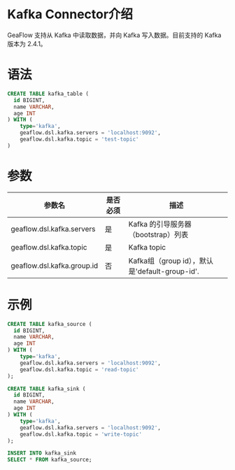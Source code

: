 # Kafka Connector介绍
GeaFlow 支持从 Kafka 中读取数据，并向 Kafka 写入数据。目前支持的 Kafka 版本为 2.4.1。
# 语法

```sql
CREATE TABLE kafka_table (
  id BIGINT,
  name VARCHAR,
  age INT
) WITH (
	type='kafka',
    geaflow.dsl.kafka.servers = 'localhost:9092',
	geaflow.dsl.kafka.topic = 'test-topic'
)
```
# 参数

| 参数名 | 是否必须 | 描述 |
| -------- | -------- | -------- |
| geaflow.dsl.kafka.servers     | 是     | Kafka 的引导服务器（bootstrap）列表     |
| geaflow.dsl.kafka.topic     | 是     | Kafka topic|
| geaflow.dsl.kafka.group.id     | 否     | Kafka组（group id），默认是'default-group-id'.|


# 示例

```sql
CREATE TABLE kafka_source (
  id BIGINT,
  name VARCHAR,
  age INT
) WITH (
	type='kafka',
    geaflow.dsl.kafka.servers = 'localhost:9092',
	geaflow.dsl.kafka.topic = 'read-topic'
);

CREATE TABLE kafka_sink (
  id BIGINT,
  name VARCHAR,
  age INT
) WITH (
	type='kafka',
    geaflow.dsl.kafka.servers = 'localhost:9092',
	geaflow.dsl.kafka.topic = 'write-topic'
);

INSERT INTO kafka_sink
SELECT * FROM kafka_source;
```